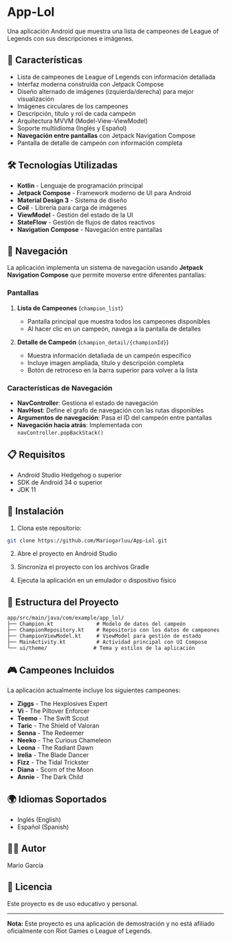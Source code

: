 # App-Lol

Una aplicación Android que muestra una lista de campeones de League of Legends con sus descripciones e imágenes.

## 📱 Características

- Lista de campeones de League of Legends con información detallada
- Interfaz moderna construida con Jetpack Compose
- Diseño alternado de imágenes (izquierda/derecha) para mejor visualización
- Imágenes circulares de los campeones
- Descripción, título y rol de cada campeón
- Arquitectura MVVM (Model-View-ViewModel)
- Soporte multiidioma (Inglés y Español)
- **Navegación entre pantallas** con Jetpack Navigation Compose
- Pantalla de detalle de campeón con información completa

## 🛠️ Tecnologías Utilizadas

- **Kotlin** - Lenguaje de programación principal
- **Jetpack Compose** - Framework moderno de UI para Android
- **Material Design 3** - Sistema de diseño
- **Coil** - Librería para carga de imágenes
- **ViewModel** - Gestión del estado de la UI
- **StateFlow** - Gestión de flujos de datos reactivos
- **Navigation Compose** - Navegación entre pantallas

## 🧭 Navegación

La aplicación implementa un sistema de navegación usando **Jetpack Navigation Compose** que permite moverse entre diferentes pantallas:

### Pantallas

1. **Lista de Campeones** (`champion_list`)
   - Pantalla principal que muestra todos los campeones disponibles
   - Al hacer clic en un campeón, navega a la pantalla de detalles

2. **Detalle de Campeón** (`champion_detail/{championId}`)
   - Muestra información detallada de un campeón específico
   - Incluye imagen ampliada, título y descripción completa
   - Botón de retroceso en la barra superior para volver a la lista

### Características de Navegación

- **NavController**: Gestiona el estado de navegación
- **NavHost**: Define el grafo de navegación con las rutas disponibles
- **Argumentos de navegación**: Pasa el ID del campeón entre pantallas
- **Navegación hacia atrás**: Implementada con `navController.popBackStack()`

## 📋 Requisitos

- Android Studio Hedgehog o superior
- SDK de Android 34 o superior
- JDK 11

## 🚀 Instalación

1. Clona este repositorio:
```bash
git clone https://github.com/Mariogarluu/App-Lol.git
```

2. Abre el proyecto en Android Studio

3. Sincroniza el proyecto con los archivos Gradle

4. Ejecuta la aplicación en un emulador o dispositivo físico

## 📂 Estructura del Proyecto

```
app/src/main/java/com/example/app_lol/
├── Champion.kt              # Modelo de datos del campeón
├── ChampionRepository.kt    # Repositorio con los datos de campeones
├── ChampionViewModel.kt     # ViewModel para gestión de estado
├── MainActivity.kt          # Actividad principal con UI Compose
└── ui/theme/               # Tema y estilos de la aplicación
```

## 🎮 Campeones Incluidos

La aplicación actualmente incluye los siguientes campeones:

- **Ziggs** - The Hexplosives Expert
- **Vi** - The Piltover Enforcer
- **Teemo** - The Swift Scout
- **Taric** - The Shield of Valoran
- **Senna** - The Redeemer
- **Neeko** - The Curious Chameleon
- **Leona** - The Radiant Dawn
- **Irelia** - The Blade Dancer
- **Fizz** - The Tidal Trickster
- **Diana** - Scorn of the Moon
- **Annie** - The Dark Child

## 🌍 Idiomas Soportados

- Inglés (English)
- Español (Spanish)

## 👨‍💻 Autor

Mario García

## 📄 Licencia

Este proyecto es de uso educativo y personal.

---

**Nota:** Este proyecto es una aplicación de demostración y no está afiliado oficialmente con Riot Games o League of Legends.

